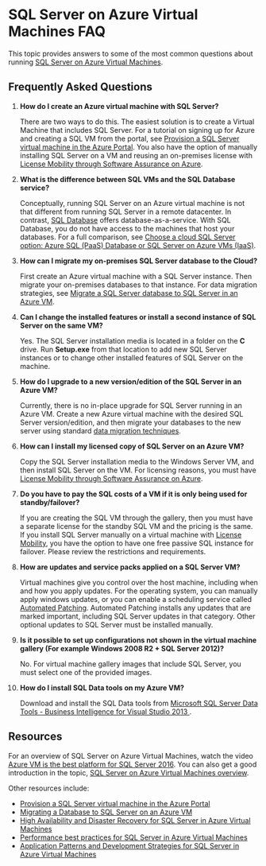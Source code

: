 <properties
	pageTitle="SQL Server on Azure Virtual Machines FAQ | Microsoft Azure"
	description="This article provides answers to frequently asked questions about running SQL Server on Azure VMs."
	services="virtual-machines-windows"
	documentationCenter=""
	authors="v-shysun"
	manager="msmets"
	editor=""
	tags="azure-service-management"/>

<tags
	ms.service="virtual-machines-windows"
	ms.devlang="na"
	ms.topic="article"
	ms.tgt_pltfrm="vm-windows-sql-server"
	ms.workload="infrastructure-services"
	ms.date="04/27/2016"
	ms.author="v-shysun"/>

# SQL Server on Azure Virtual Machines FAQ

This topic provides answers to some of the most common questions about running [SQL Server on Azure Virtual Machines](https://azure.microsoft.com/services/virtual-machines/sql-server/).

## Frequently Asked Questions

1. **How do I create an Azure virtual machine with SQL Server?**

	There are two ways to do this. The easiest solution is to create a Virtual Machine that includes SQL Server. For a tutorial on signing up for Azure and creating a SQL VM from the portal, see [Provision a SQL Server virtual machine in the Azure Portal](virtual-machines-windows-portal-sql-server-provision.md). You also have the option of manually installing SQL Server on a VM and reusing an on-premises license with [License Mobility through Software Assurance on Azure](https://azure.microsoft.com/pricing/license-mobility/).

1. **What is the difference between SQL VMs and the SQL Database service?**

	Conceptually, running SQL Server on an Azure virtual machine is not that different from running SQL Server in a remote datacenter. In contrast, [SQL Database](../sql-database/sql-database-technical-overview.md) offers database-as-a-service. With SQL Database, you do not have access to the machines that host your databases. For a full comparison, see [Choose a cloud SQL Server option: Azure SQL (PaaS) Database or SQL Server on Azure VMs (IaaS)](../sql-database/media/data-management-azure-sql-database-and-sql-server-iaas.md).

1. **How can I migrate my on-premises SQL Server database to the Cloud?**

	First create an Azure virtual machine with a SQL Server instance. Then migrate your on-premises databases to that instance. For data migration strategies, see [Migrate a SQL Server database to SQL Server in an Azure VM](virtual-machines-windows-migrate-sql.md).

2. **Can I change the installed features or install a second instance of SQL Server on the same VM?**

	Yes. The SQL Server installation media is located in a folder on the **C** drive. Run **Setup.exe** from that location to add new SQL Server instances or to change other installed features of SQL Server on the machine.

3. **How do I upgrade to a new version/edition of the SQL Server in an Azure VM?**

	Currently, there is no in-place upgrade for SQL Server running in an Azure VM. Create a new Azure virtual machine with the desired SQL Server version/edition, and then migrate your databases to the new server using standard [data migration techniques](virtual-machines-windows-migrate-sql.md).

4. **How can I install my licensed copy of SQL Server on an Azure VM?**

	Copy the SQL Server installation media to the Windows Server VM, and then install SQL Server on the VM. For licensing reasons, you must have [License Mobility through Software Assurance on Azure](https://azure.microsoft.com/pricing/license-mobility/).

5. **Do you have to pay the SQL costs of a VM if it is only being used for standby/failover?**

	If you are creating the SQL VM through the gallery, then you must have a separate license for the standby SQL VM and the pricing is the same. If you install SQL Server manually on a virtual machine with [License Mobility](https://azure.microsoft.com/pricing/license-mobility/), you have the option to have one free passive SQL instance for failover. Please review the restrictions and requirements.

6. **How are updates and service packs applied on a SQL Server VM?**

	Virtual machines give you control over the host machine, including when and how you apply updates. For the operating system, you can manually apply windows updates, or you can enable a scheduling service called [Automated Patching](virtual-machines-windows-classic-sql-automated-patching.md). Automated Patching installs any updates that are marked important, including SQL Server updates in that category. Other optional updates to SQL Server must be installed manually.

7. **Is it possible to set up configurations not shown in the virtual machine gallery (For example Windows 2008 R2 + SQL Server 2012)?**

	No. For virtual machine gallery images that include SQL Server, you must select one of the provided images.

9. **How do I install SQL Data tools on my Azure VM?**

	Download and install the SQL Data tools from [Microsoft SQL Server Data Tools - Business Intelligence for Visual Studio 2013 ](https://www.microsoft.com/en-us/download/details.aspx?id=42313).

## Resources

For an overview of SQL Server on Azure Virtual Machines, watch the video [Azure VM is the best platform for SQL Server 2016](https://channel9.msdn.com/Events/DataDriven/SQLServer2016/Azure-VM-is-the-best-platform-for-SQL-Server-2016). You can also get a good introduction in the topic, [SQL Server on Azure Virtual Machines overview](virtual-machines-windows-sql-server-iaas-overview.md).

Other resources include: 

- [Provision a SQL Server virtual machine in the Azure Portal](virtual-machines-windows-portal-sql-server-provision.md)
- [Migrating a Database to SQL Server on an Azure VM](virtual-machines-windows-migrate-sql.md)
- [High Availability and Disaster Recovery for SQL Server in Azure Virtual Machines](virtual-machines-windows-sql-high-availability-dr.md)
- [Performance best practices for SQL Server in Azure Virtual Machines](virtual-machines-windows-sql-performance.md)
- [Application Patterns and Development Strategies for SQL Server in Azure Virtual Machines](virtual-machines-windows-sql-server-app-patterns-dev-strategies.md)
